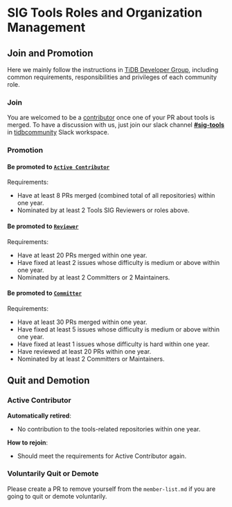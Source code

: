 # SIG Tools Roles and Organization Management

## Join and Promotion

Here we mainly follow the instructions in [TiDB Developer Group](../../architecture/README.md#tidb-developer-group), including common requirements, responsibilities and privileges of each community role.

### Join

You are welcomed to be a [contributor](../../architecture/README.md#contributor) once one of your PR about tools is merged.
To have a discussion with us, just join our slack channel **[#sig-tools](https://slack.tidb.io/invite?team=tidb-community&channel=sig-tools&ref=github_sig)** in [tidbcommunity](https://pingcap.com/tidbslack) Slack workspace.

### Promotion

#### Be promoted to [`Active Contributor`](../../architecture/README.md#active-contributor)

Requirements:

* Have at least 8 PRs merged (combined total of all repositories) within one year.
* Nominated by at least 2 Tools SIG Reviewers or roles above.

#### Be promoted to [`Reviewer`](../../architecture/README.md#reviewer)

Requirements:

* Have at least 20 PRs merged within one year.
* Have fixed at least 2 issues whose difficulty is medium or above within one year.
* Nominated by at least 2 Committers or 2 Maintainers.

#### Be promoted to [`Committer`](../../architecture/README.md#committer)

Requirements:

* Have at least 30 PRs merged within one year.
* Have fixed at least 5 issues whose difficulty is medium or above within one year.
* Have fixed at least 1 issues whose difficulty is hard within one year.
* Have reviewed at least 20 PRs within one year.
* Nominated by at least 2 Committers or Maintainers.

## Quit and Demotion

### Active Contributor

**Automatically retired**:

* No contribution to the tools-related repositories within one year.

**How to rejoin**:

* Should meet the requirements for Active Contributor again.

### Voluntarily Quit or Demote

Please create a PR to remove yourself from the `member-list.md` if you are
going to quit or demote voluntarily.
